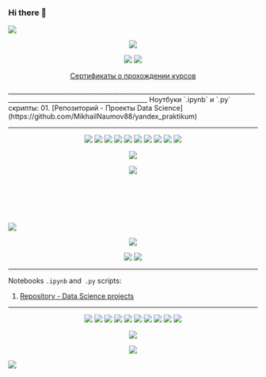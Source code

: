 ### Hi there 👋

<a id='link6'></a>
<a id='RUS'></a>
<a href="#ENG"><img src='https://img.shields.io/badge/RUS-ENG-blue'></a>
<p align="center"><img src='http://i.ibb.co/SyYP943/enterprise-data-science-1.png'></p>
<p align="center">
  <a href="https://www.kaggle.com/virusz88"><img src='https://img.shields.io/badge/Kaggle-20BEFF?style=for-the-badge&logo=Kaggle&logoColor=white'></a>
  <a href="https://leetcode.com/MikhailNaumov88"><img src='https://img.shields.io/badge/-LeetCode-FFA116?style=for-the-badge&logo=LeetCode&logoColor=black'></a>
  
</p>
<p align="center"> <a href="https://github.com/">Сертификаты о прохождении курсов</a></p>
__________________________________________________________________________________________________________________________
Ноутбуки `.ipynb` и `.py` скрипты:
01. [Репозиторий - Проекты Data Science](https://github.com/MikhailNaumov88/yandex_praktikum)  


__________________________________________________________________________________________________________________________
<p align="center">
  <img src="https://img.shields.io/badge/python-3670A0?style=for-the-badge&logo=python&logoColor=ffdd54" />
  <img src="https://img.shields.io/badge/postgres-%23316192.svg?style=for-the-badge&logo=postgresql&logoColor=white" />
  <img src="https://img.shields.io/badge/SciPy-%230C55A5.svg?style=for-the-badge&logo=scipy&logoColor=%white" />
  <img src="https://img.shields.io/badge/numpy-%23013243.svg?style=for-the-badge&logo=numpy&logoColor=white" />
   <img src="https://img.shields.io/badge/pandas-%23150458.svg?style=for-the-badge&logo=pandas&logoColor=white" />
  
  
   <img src="https://img.shields.io/badge/scikit--learn-%23F7931E.svg?style=for-the-badge&logo=scikit-learn&logoColor=white" />
  <img src="https://img.shields.io/badge/TensorFlow-%23FF6F00.svg?style=for-the-badge&logo=TensorFlow&logoColor=white" />
   <img src="https://img.shields.io/badge/PyTorch-%23EE4C2C.svg?style=for-the-badge&logo=PyTorch&logoColor=white" />
  <img src="https://img.shields.io/badge/Keras-%23D00000.svg?style=for-the-badge&logo=Keras&logoColor=white" />
   
  
  <img src="https://img.shields.io/badge/github-%23121011.svg?style=for-the-badge&logo=github&logoColor=white" />
  
</p>
<p align="center">
<img src="https://img.shields.io/badge/miscellaneous libraries-blue">
</p>
<p align="center">
<img src='https://github-readme-stats.vercel.app/api/top-langs/?username=MikhailNaumov88&show_icons=true&layout=compact&theme=tokyonight'/>
</p>

<br>
<br>
<br>
<br>
<br>
<a id='ENG'></a>
<a id='link7'></a>
<a href="#RUS"><img src='https://img.shields.io/badge/ENG-RUS-blue'></a>
<p align="center"><img src='http://i.ibb.co/SyYP943/enterprise-data-science-1.png'></p>
<p align="center">
  <a href="https://www.kaggle.com/virusz88"><img src='https://img.shields.io/badge/Kaggle-20BEFF?style=for-the-badge&logo=Kaggle&logoColor=white'></a>
  <a href="https://leetcode.com/MikhailNaumov88/"><img src='https://img.shields.io/badge/-LeetCode-FFA116?style=for-the-badge&logo=LeetCode&logoColor=black'></a>
  
</p>


__________________________________________________________________________________________________________________________
Notebooks `.ipynb` and` .py` scripts:
01. [Repository - Data Science projects](https://github.com/ArtyKrafty/Data_science_projects)  

__________________________________________________________________________________________________________________________
<p align="center">
  <img src="https://img.shields.io/badge/python-3670A0?style=for-the-badge&logo=python&logoColor=ffdd54" />
  <img src="https://img.shields.io/badge/postgres-%23316192.svg?style=for-the-badge&logo=postgresql&logoColor=white" />
  <img src="https://img.shields.io/badge/SciPy-%230C55A5.svg?style=for-the-badge&logo=scipy&logoColor=%white" />
  <img src="https://img.shields.io/badge/numpy-%23013243.svg?style=for-the-badge&logo=numpy&logoColor=white" />
   <img src="https://img.shields.io/badge/pandas-%23150458.svg?style=for-the-badge&logo=pandas&logoColor=white" />
  
   <img src="https://img.shields.io/badge/scikit--learn-%23F7931E.svg?style=for-the-badge&logo=scikit-learn&logoColor=white" />
  <img src="https://img.shields.io/badge/TensorFlow-%23FF6F00.svg?style=for-the-badge&logo=TensorFlow&logoColor=white" />
   <img src="https://img.shields.io/badge/PyTorch-%23EE4C2C.svg?style=for-the-badge&logo=PyTorch&logoColor=white" />
  <img src="https://img.shields.io/badge/Keras-%23D00000.svg?style=for-the-badge&logo=Keras&logoColor=white" />
  
  <img src="https://img.shields.io/badge/github-%23121011.svg?style=for-the-badge&logo=github&logoColor=white" />
  
</p>
<p align="center">
<img src="https://img.shields.io/badge/miscellaneous libraries-blue">
</p>
<p align="center">
<img src='https://github-readme-stats.vercel.app/api/top-langs/?username=MikhailNaumov88&show_icons=true&layout=compact&theme=tokyonight'/>
</p>

<a href="#link7"><img src='https://img.shields.io/badge/Back to top-&#x21A9-blue'></a>
